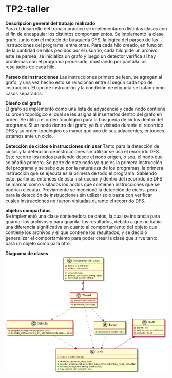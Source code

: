 # TP2-taller

**Descripción general del trabajo realizado**  
Para el desarrollo del trabajo práctico se implementaron distintas clases con el fin de encapsular los distintos comportamientos. Se implementó la clase grafo, junto con el método de búsqueda DFS, la lógica del parseo de las instrucciones del programa, entre otras. Para cada hilo creado, en función de la cantidad de hilos pedidos por el usuario, cada hilo pide un archivo, este se parsea, se inicializa un grafo y luego un detector verifica si hay problemas con el programa procesado, mostrando por pantalla los resultados de cada hilo.

**Parseo de instrucciones**
Las instrucciones primero se leen, se agregan al grafo, y una vez hecho esto se relacionan entre sí según cada tipo de instrucción. El tipo de instrucción y la condición de etiqueta se tratan como casos separados.

**Diseño del grafo**  
El grafo se implementó como una lista de adyacencia y cada nodo contiene su orden topológico el cual se les asigna al insertarlos dentro del grafo en orden. Se utiliza el orden topológico para la búsqueda de ciclos dentro del programa. Si un nodo dentro del grafo, ya fue visitado durante el recorrido DFS y su orden topológico es mayor que uno de sus adyacentes, entonces estamos ante un ciclo.  

**Detección de ciclos e instrucciones sin usar**
Tanto para la detección de ciclos y la detección de instrucciones sin utilizar se usa el recorrido DFS. Este recorre los nodos partiendo desde el nodo origen, o sea, el nodo que se añadió primero. Se parte de este nodo ya que es la primera instrucción del programa y se sabe que por la naturaleza de los programas, la primera instrucción que se ejecuta es la primera de todo el programa. Sabiendo esto, partimos entonces de esta instrucción y dentro del recorrido de DFS se marcan como visitados los nodos que contienen instrucciones que se podrían ejecutar. Previamente se mencionó la detección de ciclos, pero para la detección de instrucciones sin utilizar solo basta con verificar cuáles instrucciones no fueron visitadas durante el recorrido DFS.

**objetos compartidos**  
Se implementó una clase contenedora de datos, la cual se instancia para guardar los archivos y para guardar los resultados, debido a que no había una diferencia significativa en cuanto al comportamiento del objeto que contiene los archivos y el que contiene los resultados, y se decidió generalizar el comportamiento para poder crear la clase que sirve tanto para un objeto como para otro.  


**Diagrama de clases**  
![Alt Text](clasestp2.png)
